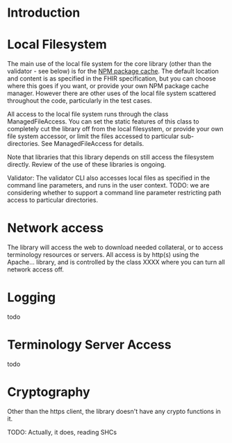 # Introduction

# Local Filesystem

The main use of the local file system for the core library (other than the validator - see below) is for the 
[NPM package cache](https://confluence.hl7.org/display/FHIR/FHIR+Package+Cache). The default location and content
is as specified in the FHIR specification, but you can choose where this goes if you want, or provide your own NPM package cache manager. However there are other uses of the local file system scattered throughout the code, particularly in the test cases.

All access to the local file system runs through the class ManagedFileAccess. You can 
set the static features of this class to completely cut the library off from the 
local filesystem, or provide your own file system accessor, or limit the files accessed
to particular sub-directories. See ManagedFileAccess for details.

Note that libraries that this library depends on still access the filesystem directly. Review
of the use of these libraries is ongoing.

Validator: The validator CLI also accesses local files as specified in the command line parameters, 
and runs in the user context. TODO: we are considering whether to support a command line parameter 
restricting path access to particular directories.

# Network access

The library will access the web to download needed collateral, or to access terminology resources or servers.
All access is by http(s) using the Apache... library, and is controlled by the class XXXX where you can 
turn all network access off.

# Logging 

todo

# Terminology Server Access

todo

# Cryptography 

Other than the https client, the library doesn't have any crypto functions in it. 

TODO: Actually, it does, reading SHCs 

